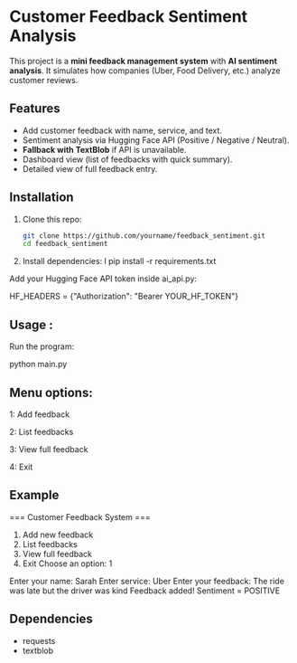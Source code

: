 # Customer Feedback Sentiment Analysis

This project is a **mini feedback management system** with **AI sentiment analysis**.
It simulates how companies (Uber, Food Delivery, etc.) analyze customer reviews.

## Features
- Add customer feedback with name, service, and text.
- Sentiment analysis via Hugging Face API (Positive / Negative / Neutral).
- **Fallback with TextBlob** if API is unavailable.
- Dashboard view (list of feedbacks with quick summary).
- Detailed view of full feedback entry.

## Installation
1. Clone this repo:
   ```bash
   git clone https://github.com/yourname/feedback_sentiment.git
   cd feedback_sentiment
2. Install dependencies:
l
pip install -r requirements.txt


Add your Hugging Face API token inside ai_api.py:

HF_HEADERS = {"Authorization": "Bearer YOUR_HF_TOKEN"}

## Usage : 

Run the program:

python main.py


## Menu options:

1: Add feedback

2: List feedbacks

3: View full feedback

4: Exit

## Example
=== Customer Feedback System ===
1. Add new feedback
2. List feedbacks
3. View full feedback
4. Exit
Choose an option: 1

Enter your name: Sarah
Enter service: Uber
Enter your feedback: The ride was late but the driver was kind
Feedback added! Sentiment = POSITIVE

## Dependencies

- requests
- textblob

